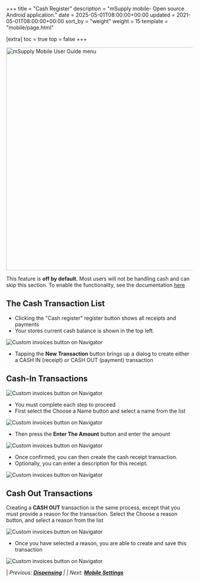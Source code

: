 +++
title = "Cash Register"
description = "mSupply mobile- Open source Android application."
date = 2025-05-01T08:00:00+00:00
updated = 2021-05-01T08:00:00+00:00
sort_by = "weight"
weight = 15
template = "mobile/page.html"

[extra]
toc = true
top = false
+++

[<img src="/_media/banner_mobile_userguide.png?w=600&amp;tok=9b9def" class="media" loading="lazy" title="mSupply Mobile User Guide menu" alt="mSupply Mobile User Guide menu" width="600" />](/en:mobile:user_guide)

This feature is **off by default.** Most users will not be handling cash and can skip this section. To enable the functionality, see the documentation [here](/en:mobile:setup:server_side)

## The Cash Transaction List

  * Clicking the "Cash register" register button shows all receipts and payments 
  * Your stores current cash balance is shown in the top left.

![Custom invoices button on Navigator](/mobile/images/Cash_Transaction_List.png)

  * Tapping the **New Transaction** button brings up a dialog to create either a CASH IN (receipt)  or CASH OUT (payment) transaction

## Cash-In Transactions

![Custom invoices button on Navigator](/mobile/images/cash_in_transactions.png)

  * You must complete each step to proceed
  * First select the Choose a Name button and select a name from the list

![Custom invoices button on Navigator](/mobile/images/cash_transaction2.png)

  * Then press the **Enter The Amount** button and enter the amount

![Custom invoices button on Navigator](/mobile/images/cash_transaction3.png)

  * Once confirmed, you can then create the cash receipt transaction. 
  * Optionally, you can enter a description for this receipt.


![Custom invoices button on Navigator](/mobile/images/cash_transaction4.png)

## Cash Out Transactions

Creating a **CASH OUT** transaction is the same process, except that you must provide a reason for the transaction. Select the Choose a reason button, and select a reason from the list 

![Custom invoices button on Navigator](/mobile/images/cash_out_transactions.png)

  * Once you have selected a reason, you are able to create and save this transaction

![Custom invoices button on Navigator](/mobile/images/cash_out_transactions2.png)

|  *Previous:  **[Dispensing](/en:mobile:user_guide:dispensing)** | | Next:  **[Mobile Settings](/en:mobile:user_guide:mobile_settings)***  

